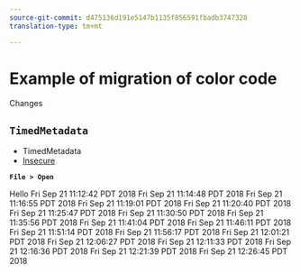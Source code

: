 ```yaml
---
source-git-commit: d475136d191e5147b1135f856591fbadb3747328
translation-type: tm+mt

---
```

# Example of migration of color code

<!-- <style>
.bluetext {
    color: blue
}
</style> -->
Changes

## `TimedMetadata`



* TimedMetadata
* [Insecure](http://www.adobe.com)

<!-- 
<span outputclass="bluetext">Hello</span> There -->

<!-- Bob was here -->

**`File > Open`**

<!-- Matt was here -->
Hello
Fri Sep 21 11:12:42 PDT 2018
Fri Sep 21 11:14:48 PDT 2018
Fri Sep 21 11:16:55 PDT 2018
Fri Sep 21 11:19:01 PDT 2018
Fri Sep 21 11:20:40 PDT 2018
Fri Sep 21 11:25:47 PDT 2018
Fri Sep 21 11:30:50 PDT 2018
Fri Sep 21 11:35:56 PDT 2018
Fri Sep 21 11:41:04 PDT 2018
Fri Sep 21 11:46:11 PDT 2018
Fri Sep 21 11:51:14 PDT 2018
Fri Sep 21 11:56:17 PDT 2018
Fri Sep 21 12:01:21 PDT 2018
Fri Sep 21 12:06:27 PDT 2018
Fri Sep 21 12:11:33 PDT 2018
Fri Sep 21 12:16:36 PDT 2018
Fri Sep 21 12:21:39 PDT 2018
Fri Sep 21 12:26:45 PDT 2018
